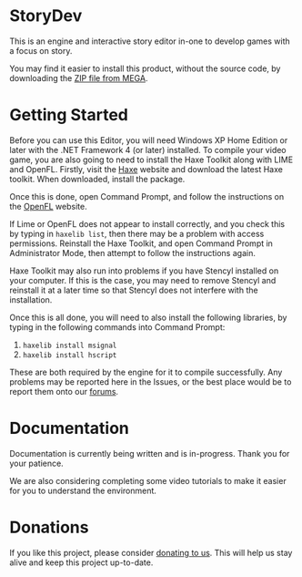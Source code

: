 StoryDev
========
This is an engine and interactive story editor in-one to develop games with a focus on story.

You may find it easier to install this product, without the source code, by downloading the [ZIP file from MEGA](https://mega.co.nz/#!tIN2EYbL!neb4j5Guc2PtWIQvEmnTOt8UrfRL3B_1RHMBlkzM_48).

Getting Started
===============
Before you can use this Editor, you will need Windows XP Home Edition or later with the .NET Framework 4 (or later) installed. To compile your video game, you are also going to need to install the Haxe Toolkit along with LIME and OpenFL. Firstly, visit the [Haxe](http://haxe.org/) website and download the latest Haxe toolkit. When downloaded, install the package.

Once this is done, open Command Prompt, and follow the instructions on the [OpenFL](http://www.openfl.org/documentation/setup/install-lime/) website.

If Lime or OpenFL does not appear to install correctly, and you check this by typing in `haxelib list`, then there may be a problem with access permissions. Reinstall the Haxe Toolkit, and open Command Prompt in Administrator Mode, then attempt to follow the instructions again.

Haxe Toolkit may also run into problems if you have Stencyl installed on your computer. If this is the case, you may need to remove Stencyl and reinstall it at a later time so that Stencyl does not interfere with the installation.

Once this is all done, you will need to also install the following libraries, by typing in the following commands into Command Prompt:

1. `haxelib install msignal`
2. `haxelib install hscript`

These are both required by the engine for it to compile successfully. Any problems may be reported here in the Issues, or the best place would be to report them onto our [forums](http://www.colour-id.net/apps/forums/).

Documentation
=============
Documentation is currently being written and is in-progress. Thank you for your patience.

We are also considering completing some video tutorials to make it easier for you to understand the environment.

Donations
=========
If you like this project, please consider [donating to us](https://www.paypal.com/cgi-bin/webscr?cmd=_s-xclick&hosted_button_id=8CLJ92X3E5AF4). This will help us stay alive and keep this project up-to-date.
